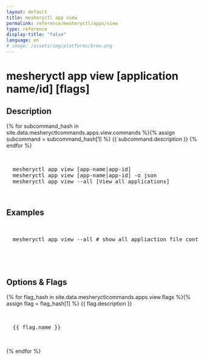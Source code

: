 ```yaml
---
layout: default
title: mesheryctl app view
permalink: reference/mesheryctl/apps/view
type: reference
display-title: "false"
language: en
# image: /assets/img/platforms/brew.png
---
```


<!-- Copy this template to create individual doc pages for each mesheryctl commands -->

<!-- Name of the command -->
# mesheryctl app view [application name/id] [flags]

<!-- Description of the command. Preferably a paragraph -->
## Description

{% for subcommand_hash in site.data.mesheryctlcommands.apps.view.commands %}{% assign subcommand = subcommand_hash[1] %}
{{ subcommand.description }}
{% endfor %}

<!-- Basic usage of the command -->
<pre class="codeblock-pre">
  <div class="codeblock">
  mesheryctl app view [app-name|app-id]
  mesheryctl app view [app-name|app-id] -o json
  mesheryctl app view --all [View all applications] 
  </div>
</pre>

## Examples

<pre class="codeblock-pre">
  <div class="codeblock">
  mesheryctl app view --all # show all appliaction file content
  </div>
</pre>
<br/>

<!-- Options/Flags available in this command -->
## Options & Flags

{% for flag_hash in site.data.mesheryctlcommands.apps.view.flags %}{% assign flag = flag_hash[1] %}
{{ flag.description }}
<pre class="codeblock-pre">
  <div class="codeblock">
  {{ flag.name }}
  </div>
</pre>
{% endfor %}
<br/>
